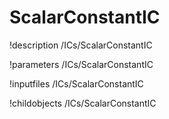 <!-- MOOSE Documentation Stub: Remove this when content is added. -->

# ScalarConstantIC
!description /ICs/ScalarConstantIC

!parameters /ICs/ScalarConstantIC

!inputfiles /ICs/ScalarConstantIC

!childobjects /ICs/ScalarConstantIC
